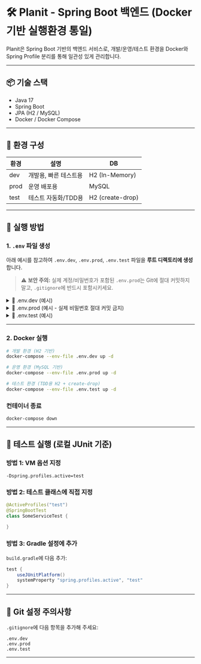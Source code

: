# 🛠️ Planit - Spring Boot 백엔드 (Docker 기반 실행환경 통일)

Planit은 Spring Boot 기반의 백엔드 서비스로, 개발/운영/테스트 환경을 Docker와 Spring Profile 분리를 통해 일관성 있게 관리합니다.

---

## 📦 기술 스택

- Java 17
- Spring Boot
- JPA (H2 / MySQL)
- Docker / Docker Compose

---

## 📁 환경 구성

| 환경 | 설명 | DB |
|------|------|----|
| dev  | 개발용, 빠른 테스트용 | H2 (In-Memory) |
| prod | 운영 배포용 | MySQL |
| test | 테스트 자동화/TDD용 | H2 (create-drop) |

---

## 🚀 실행 방법

### 1. `.env` 파일 생성

아래 예시를 참고하여 `.env.dev`, `.env.prod`, `.env.test` 파일을 **루트 디렉토리에 생성**합니다.

> ⚠️ **보안 주의:** 실제 계정/비밀번호가 포함된 `.env.prod`는 Git에 절대 커밋하지 말고, `.gitignore`에 반드시 포함시키세요.

<details>
<summary>📄 .env.dev (예시)</summary>

```
SPRING_PROFILES_ACTIVE=dev
```

</details>

<details>
<summary>📄 .env.prod (예시 - 실제 비밀번호 절대 커밋 금지)</summary>

```
SPRING_PROFILES_ACTIVE=prod

SPRING_DATASOURCE_URL=jdbc:mysql://<prod-db-host>:3306/planit
SPRING_DATASOURCE_USERNAME=<prod_user>
SPRING_DATASOURCE_PASSWORD=<prod_password>

MYSQL_DATABASE=planit
MYSQL_ROOT_PASSWORD=<mysql_root_pw>
```

</details>

<details>
<summary>📄 .env.test (예시)</summary>

```
SPRING_PROFILES_ACTIVE=test
```

</details>

---

### 2. Docker 실행

```bash
# 개발 환경 (H2 기반)
docker-compose --env-file .env.dev up -d

# 운영 환경 (MySQL 기반)
docker-compose --env-file .env.prod up -d

# 테스트 환경 (TDD용 H2 + create-drop)
docker-compose --env-file .env.test up -d
```

### 컨테이너 종료

```bash
docker-compose down
```

---

## 🧪 테스트 실행 (로컬 JUnit 기준)

### 방법 1: VM 옵션 지정

```
-Dspring.profiles.active=test
```

### 방법 2: 테스트 클래스에 직접 지정

```java
@ActiveProfiles("test")
@SpringBootTest
class SomeServiceTest {
 
}
```

### 방법 3: Gradle 설정에 추가

`build.gradle`에 다음 추가:

```groovy
test {
    useJUnitPlatform()
    systemProperty "spring.profiles.active", "test"
}
```

---


## 📌 Git 설정 주의사항

`.gitignore`에 다음 항목을 추가해 주세요:

```
.env.dev
.env.prod
.env.test
```

---

